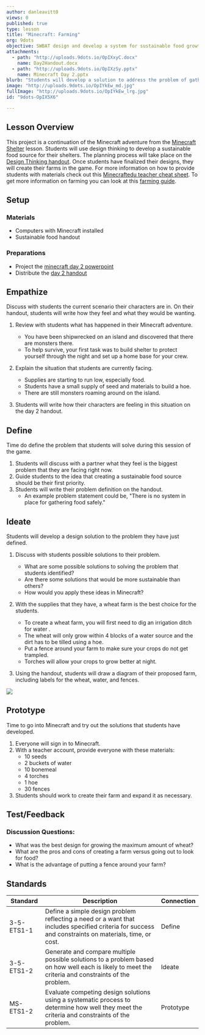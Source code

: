 ```yaml
---
author: danleavitt0
views: 0
published: true
type: lesson
title: "Minecraft: Farming"
org: 9dots
objective: SWBAT design and develop a system for sustainable food growth in Minecraft to keep the community going
attachments: 
  - path: "http://uploads.9dots.io/OpIXxyC.docx"
    name: Day2Handout.docx
  - path: "http://uploads.9dots.io/OpIXzSy.pptx"
    name: Minecraft Day 2.pptx
blurb: "Students will develop a solution to address the problem of gathering food in #Minecraft. #NGSS-3-5-ETS1-1 #NGSS-3-5-ETS1-2 #NGSS-MS-ETS1-2"
image: "http://uploads.9dots.io/OpIYkEw_md.jpg"
fullImage: "http://uploads.9dots.io/OpIYkEw_lrg.jpg"
id: "9dots-OpIX5X6"

---
```


## Lesson Overview
This project is a continuation of the Minecraft adventure from the [Minecraft Shelter](http://www.9dots.io/9dots/OqtrDDl) lesson. Students will use design thinking to develop a sustainable food source for their shelters. The planning process will take place on the [Design Thinking handout](http://uploads.9dots.io/OpIXxyC.docx). Once students have finalized their designs, they will create their farms in the game. For more information on how to provide students with materials check out this [Minecraftedu teacher cheat sheet](https://www.dropbox.com/s/ggi0lviuy58ws2w/Teacher%20Cheat%20Sheet.pdf?dl=0). To get more information on farming you can look at this [farming guide](http://minecraft.gamepedia.com/Tutorials/Crop_farming).

## Setup

### Materials

- Computers with Minecraft installed
- Sustainable food handout

### Preparations

- Project the [minecraft day 2 powerpoint](http://uploads.9dots.io/OpIXzSy.pptx)
- Distribute the [day 2 handout](http://uploads.9dots.io/OpIXxyC.docx)



## Empathize
Discuss with students the current scenario their characters are in. On their handout, students will write how they feel and what they would be wanting.

1. Review with students what has happened in their Minecraft adventure.
	- You have been shipwrecked on an island and discovered that there are monsters there. 
    - To help survive, your first task was to build shelter to protect yourself through the night and set up a home base for your crew.
    
2. Explain the situation that students are currently facing.
	- Supplies are starting to run low, especially food.
	- Students have a small supply of seed and materials to build a hoe.
	- There are still monsters roaming around on the island.
    
2. Students will write how their characters are feeling in this situation on the day 2 handout.

## Define
Time do define the problem that students will solve during this session of the game.

1. Students will discuss with a partner what they feel is the biggest problem that they are facing right now.
2. Guide students to the idea that creating a sustainable food source should be their first priority.
3. Students will write their problem definition on the handout.
	- An example problem statement could be, "There is no system in place for gathering food safely."

## Ideate
Students will develop a design solution to the problem they have just defined.

1. Discuss with students possible solutions to their problem.
	- What are some possible solutions to solving the problem that students identified?
    - Are there some solutions that would be more sustainable than others? 
    - How would you apply these ideas in Minecraft?

2. With the supplies that they have, a wheat farm is the best choice for the students.
	- To create a wheat farm, you will first need to dig an irrigation ditch for water .
    - The wheat will only grow within 4 blocks of a water source and the dirt has to be tilled using a hoe.
    - Put a fence around your farm to make sure your crops do not get trampled.
	- Torches will allow your crops to grow better at night.
    
3. Using the handout, students will draw a diagram of their proposed farm, including labels for the wheat, water, and fences.

![](http://uploads.9dots.io/OpIZwgm_md.jpg) 

## Prototype
Time to go into Minecraft and try out the solutions that students have developed. 

1. Everyone will sign in to Minecraft.
2. With a teacher account, provide everyone with these materials:
	- 10 seeds
    - 2 buckets of water
    - 10 bonemeal
    - 4 torches
    - 1 hoe
    - 30 fences
3. Students should work to create their farm and expand it as necessary.

## Test/Feedback

### Discussion Questions:

- What was the best design for growing the maximum amount of wheat?
- What are the pros and cons of creating a farm versus going out to look for food?
- What is the advantage of putting a fence around your farm?

## Standards

Standard | Description | Connection
--- | --- | ---
3-5-ETS1-1 | Define a simple design problem reflecting a need or a want that includes specified criteria for success and constraints on materials, time, or cost. | Define
3-5-ETS1-2 | Generate and compare multiple possible solutions to a problem based on how well each is likely to meet the criteria and constraints of the problem. | Ideate
MS-ETS1-2 | Evaluate competing design solutions using a systematic process to determine how well they meet the criteria and constraints of the problem. | Prototype
